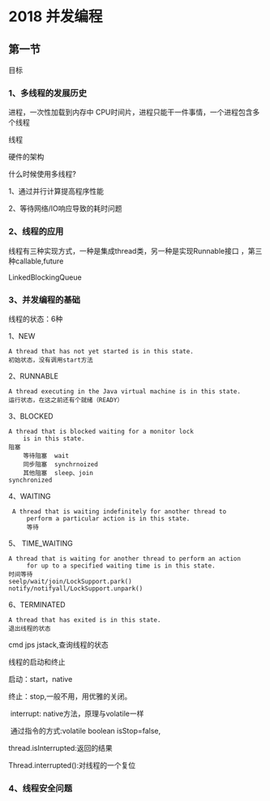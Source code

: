# 2018 并发编程

## 第一节

目标

### 1、多线程的发展历史

进程，一次性加载到内存中  CPU时间片，进程只能干一件事情，一个进程包含多个线程

线程

硬件的架构

什么时候使用多线程?

1、通过并行计算提高程序性能

2、等待网络/IO响应导致的耗时问题

### 2、线程的应用

线程有三种实现方式，一种是集成thread类，另一种是实现Runnable接口 ，第三种callable,future

LinkedBlockingQueue

### 3、并发编程的基础

线程的状态：6种

1、NEW

```
A thread that has not yet started is in this state.
初始状态，没有调用start方法
```

2、RUNNABLE

```
A thread executing in the Java virtual machine is in this state.
运行状态，在这之前还有个就绪（READY）
```

3、BLOCKED

```
A thread that is blocked waiting for a monitor lock
    is in this state.
阻塞
	等待阻塞  wait
	同步阻塞  synchrnoized
	其他阻塞  sleep、join
synchronized
```

4、WAITING

```
 A thread that is waiting indefinitely for another thread to
     perform a particular action is in this state.
     等待
```

5、 TIME_WAITING

```
A thread that is waiting for another thread to perform an action
     for up to a specified waiting time is in this state.
时间等待
seelp/wait/join/LockSupport.park()
notify/notifyall/LockSupport.unpark()
```

6、TERMINATED

```
A thread that has exited is in this state.
退出线程的状态
```

cmd jps jstack,查询线程的状态

线程的启动和终止

启动：start，native

终止：stop,一般不用，用优雅的关闭。

​	interrupt:  native方法，原理与volatile一样

​	通过指令的方式:volatile boolean isStop=false,

thread.isInterrupted:返回的结果

Thread.interrupted():对线程的一个复位

### 4、线程安全问题






